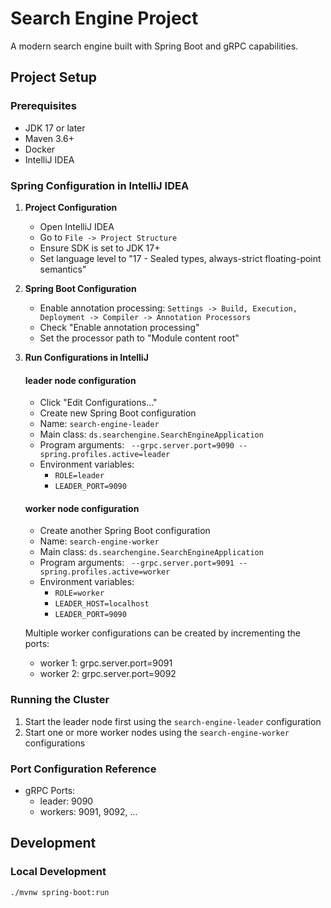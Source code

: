 # Search Engine Project

A modern search engine built with Spring Boot and gRPC capabilities.

## Project Setup

### Prerequisites
- JDK 17 or later 
- Maven 3.6+
- Docker
- IntelliJ IDEA

### Spring Configuration in IntelliJ IDEA

1. **Project Configuration**
   - Open IntelliJ IDEA
   - Go to `File -> Project Structure`
   - Ensure SDK is set to JDK 17+
   - Set language level to "17 - Sealed types, always-strict floating-point semantics"

2. **Spring Boot Configuration**
   - Enable annotation processing: `Settings -> Build, Execution, Deployment -> Compiler -> Annotation Processors`
   - Check "Enable annotation processing"
   - Set the processor path to "Module content root"

3. **Run Configurations in IntelliJ**

   #### leader node configuration
   - Click "Edit Configurations..."
   - Create new Spring Boot configuration
   - Name: `search-engine-leader`
   - Main class: `ds.searchengine.SearchEngineApplication`
   - Program arguments: ` --grpc.server.port=9090 --spring.profiles.active=leader`
   - Environment variables: 
     - `ROLE=leader`
     - `LEADER_PORT=9090`

   #### worker node configuration
   - Create another Spring Boot configuration
   - Name: `search-engine-worker`
   - Main class: `ds.searchengine.SearchEngineApplication`
   - Program arguments: ` --grpc.server.port=9091 --spring.profiles.active=worker`
   - Environment variables:
     - `ROLE=worker`
     - `LEADER_HOST=localhost`
     - `LEADER_PORT=9090`

   Multiple worker configurations can be created by incrementing the ports:
   - worker 1:  grpc.server.port=9091
   - worker 2: grpc.server.port=9092

### Running the Cluster
1. Start the leader node first using the `search-engine-leader` configuration
2. Start one or more worker nodes using the `search-engine-worker` configurations

### Port Configuration Reference
- gRPC Ports:
  - leader: 9090
  - workers: 9091, 9092, ...

## Development

### Local Development
```bash
./mvnw spring-boot:run
